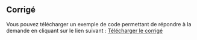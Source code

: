 ## Corrigé

Vous pouvez télécharger un exemple de code permettant de répondre à la demande en cliquant sur le lien suivant : <a href="" title="Corrigé du TP de calculatrice de prêt immobilier en Python sur Microlead" target="_blank">Télécharger le corrigé</a>